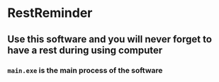 # RestReminder
## Use this software and you will never forget to have a rest during using computer
### `main.exe` is the main process of the software
